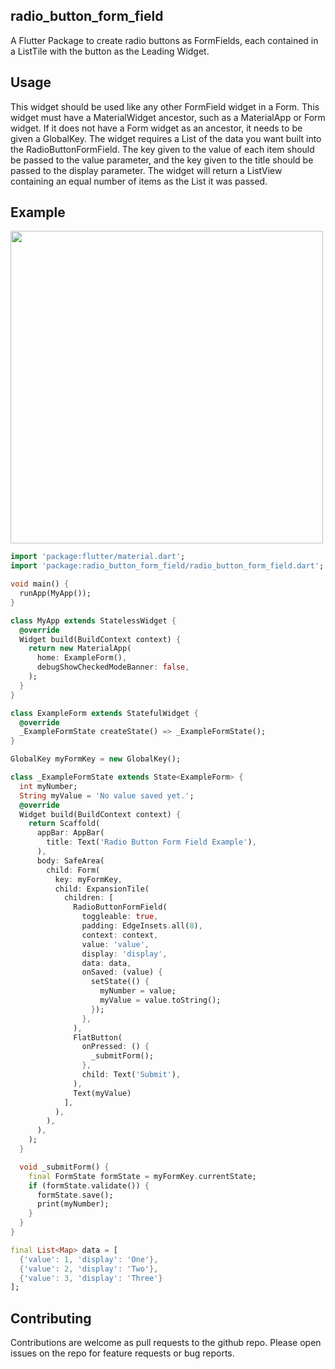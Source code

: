 ## radio_button_form_field

A Flutter Package to create radio buttons as FormFields, each contained in a ListTile with the button as the Leading Widget.


## Usage

This widget should be used like any other FormField widget in a Form.
This widget must have a MaterialWidget ancestor, such as a MaterialApp or Form widget.
If it does not have a Form widget as an ancestor, it needs to be given a GlobalKey.
The widget requires a List<Map> of the data you want built into the RadioButtonFormField.
The key given to the value of each item should be passed to the value parameter, 
and the key given to the title should be passed to the display parameter.
The widget will return a ListView containing an equal number of items as the List it was passed.

## Example

<img src="https://user-images.githubusercontent.com/65566908/95244536-1cab7700-07e0-11eb-8d8c-169f811bed84.gif" height="500">

```dart
import 'package:flutter/material.dart';
import 'package:radio_button_form_field/radio_button_form_field.dart';

void main() {
  runApp(MyApp());
}

class MyApp extends StatelessWidget {
  @override
  Widget build(BuildContext context) {
    return new MaterialApp(
      home: ExampleForm(),
      debugShowCheckedModeBanner: false,
    );
  }
}

class ExampleForm extends StatefulWidget {
  @override
  _ExampleFormState createState() => _ExampleFormState();
}

GlobalKey myFormKey = new GlobalKey();

class _ExampleFormState extends State<ExampleForm> {
  int myNumber;
  String myValue = 'No value saved yet.';
  @override
  Widget build(BuildContext context) {
    return Scaffold(
      appBar: AppBar(
        title: Text('Radio Button Form Field Example'),
      ),
      body: SafeArea(
        child: Form(
          key: myFormKey,
          child: ExpansionTile(
            children: [
              RadioButtonFormField(
                toggleable: true,
                padding: EdgeInsets.all(8),
                context: context,
                value: 'value',
                display: 'display',
                data: data,
                onSaved: (value) {
                  setState(() {
                    myNumber = value;
                    myValue = value.toString();
                  });
                },
              ),
              FlatButton(
                onPressed: () {
                  _submitForm();
                },
                child: Text('Submit'),
              ),
              Text(myValue)
            ],
          ),
        ),
      ),
    );
  }

  void _submitForm() {
    final FormState formState = myFormKey.currentState;
    if (formState.validate()) {
      formState.save();
      print(myNumber);
    }
  }
}

final List<Map> data = [
  {'value': 1, 'display': 'One'},
  {'value': 2, 'display': 'Two'},
  {'value': 3, 'display': 'Three'}
];
```

## Contributing

Contributions are welcome as pull requests to the github repo.
Please open issues on the repo for feature requests or bug reports.
